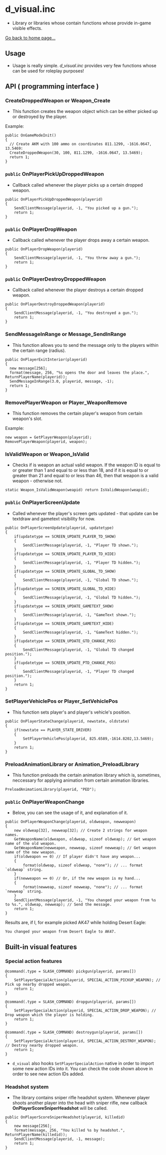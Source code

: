 # d_visual.inc
- Library or libraries whose contain functions whose provide in-game visible effects.

[Go back to home page...](README.md)

## Usage

- Usage is really simple. *d_visual.inc* provides very few functions whose can be used for roleplay purposes!

## API ( programming interface )

### CreateDroppedWeapon or Weapon_Create

- This function creates the weapon object which can be either picked up or destroyed by the player.

Example:

```pawn
public OnGameModeInit()
{
  // Create AKM with 100 ammo on coordinates 811.1299, -1616.0647, 13.5469:
  CreateDroppedWeapon(30, 100, 811.1299, -1616.0647, 13.5469);
  return 1;
}
```

### ``public`` OnPlayerPickUpDroppedWeapon

- Callback called whenever the player picks up a certain dropped weapon.

```pawn
public OnPlayerPickUpDroppedWeapon(playerid)
{
    SendClientMessage(playerid, -1, "You picked up a gun.");
    return 1;
}
```
### ``public`` OnPlayerDropWeapon

- Callback called whenever the player drops away a certain weapon.

```pawn
public OnPlayerDropWeapon(playerid)
{
    SendClientMessage(playerid, -1, "You threw away a gun.");
    return 1;
}
```

### ``public`` OnPlayerDestroyDroppedWeapon

- Callback called whenever the player destroys a certain dropped weapon.

```pawn
public OnPlayerDestroyDroppedWeapon(playerid)
{
    SendClientMessage(playerid, -1, "You destroyed a gun.");
    return 1;
}
```

### SendMessageInRange or Message_SendInRange

- This function allows you to send the message only to the players within the certain range (radius).

```pawn
public OnPlayerExitInterior(playerid)
{
  new message[256];
  format(message, 256, "%s opens the door and leaves the place.", ReturnPlayerName(playerid));
  SendMessageInRange(3.0, playerid, message, -1);
  return 1;
}
```

### RemovePlayerWeapon or Player_WeaponRemove

- This function removes the certain player's weapon from certain weapon's slot.

Example:

```pawn
new weapon = GetPlayerWeapon(playerid);
RemovePlayerWeapon(playerid, weapon);
```

### IsValidWeapon or Weapon_IsValid

- Checks if is weapon an actual valid weapon. If the weapon ID is equal to or greater than 1 and equal to or less than 18, and if it is equal to or greater than 21 and equal to or less than 46, then that weapon is a valid weapon - otherwise not.

```pawn
static Weapon_IsValidWeapon(weapid) return IsValidWeapon(weapid);
```

### ``public`` OnPlayerScreenUpdate

- Called whenever the player's screen gets updated - that update can be textdraw and gametext visibility for now.
```pawn
public OnPlayerScreenUpdate(playerid, updatetype)
{
    if(updatetype == SCREEN_UPDATE_PLAYER_TD_SHOW)
    {
        SendClientMessage(playerid, -1, "Player TD shown.");
    }
    if(updatetype == SCREEN_UPDATE_PLAYER_TD_HIDE)
    {
        SendClientMessage(playerid, -1, "Player TD hidden.");
    }
    if(updatetype == SCREEN_UPDATE_GLOBAL_TD_SHOW)
    {
        SendClientMessage(playerid, -1, "Global TD shown.");
    }
    if(updatetype == SCREEN_UPDATE_GLOBAL_TD_HIDE)
    {
        SendClientMessage(playerid, -1, "Global TD hidden.");
    }
    if(updatetype == SCREEN_UPDATE_GAMETEXT_SHOW)
    {
        SendClientMessage(playerid, -1, "GameText shown.");
    }
    if(updatetype == SCREEN_UPDATE_GAMETEXT_HIDE)
    {
        SendClientMessage(playerid, -1, "GameText hidden.");
    }
    if(updatetype == SCREEN_UPDATE_GTD_CHANGE_POS)
    {
        SendClientMessage(playerid, -1, "Global TD changed position.");
    }
    if(updatetype == SCREEN_UPDATE_PTD_CHANGE_POS)
    {
        SendClientMessage(playerid, -1, "Player TD changed position.");
    }
    return 1;
}
```

### SetPlayerVehiclePos or Player_SetVehiclePos

- This function sets player's and player's vehicle's position.

```pawn
public OnPlayerStateChange(playerid, newstate, oldstate)
{
    if(newstate == PLAYER_STATE_DRIVER)
    {
        SetPlayerVehiclePos(playerid, 825.6589,-1614.8202,13.5469);
    }
    return 1;
}
```

### PreloadAnimationLibrary or Animation_PreloadLibrary

- This function preloads the certain animation library which is, sometimes, neccessary for applying animation from certain animation libraries.

```pawn
PreloadAnimationLibrary(playerid, "PED");
```
### ``public`` OnPlayerWeaponChange
- Below, you can see the usage of it, and explanation of it.
```pawn
public OnPlayerWeaponChange(playerid, oldweapon, newweapon)
{
    new oldweap[32], newweap[32]; // Create 2 strings for weapon names.
    GetWeaponName(oldweapon, oldweap, sizeof oldweap); // Get weapon name of the old weapon.
    GetWeaponName(newweapon, newweap, sizeof newweap); // Get weapon name of the new weapon.
    if(oldweapon == 0) // If player didn't have any weapon...
    {
        format(oldweap, sizeof oldweap, "none"); // ... format `oldweap` string. 
    }
    if(newweapon == 0) // Or, if the new weapon is my hand...
    {
        format(newweap, sizeof newweap, "none"); // ... format `newweap` string.
    }
    SendClientMessage(playerid, -1, "You changed your weapon from %s to %s.", oldweap, newweap); // Send the message.
    return 1;
}
```
Results are, if I, for example picked AK47 while holding Desert Eagle:
```
You changed your weapon from Desert Eagle to AK47.
```
## Built-in visual features
### Special action features
```pawn
@command(.type = SLASH_COMMAND) pickgun(playerid, params[]) 
{
    SetPlayerSpecialAction(playerid, SPECIAL_ACTION_PICKUP_WEAPON); // Pick up nearby dropped weapon.
    return 1;
}

@command(.type = SLASH_COMMAND) dropgun(playerid, params[]) 
{
    SetPlayerSpecialAction(playerid, SPECIAL_ACTION_DROP_WEAPON); // Drop weapon which the player is holding.
    return 1;
}

@command(.type = SLASH_COMMAND) destroygun(playerid, params[]) 
{
    SetPlayerSpecialAction(playerid, SPECIAL_ACTION_DESTROY_WEAPON); // Destroy nearby dropped weapon.
    return 1;
}
```
- ``d_visual`` also hooks ``SetPlayerSpecialAction`` native in order to import some new action IDs into it. You can check the code shown above in order to see new action IDs added. 
### Headshot system
- The library contains sniper rifle headshot system. Whenever player shoots another player into the head with sniper rifle, new callback **OnPlayerScoreSniperHeadshot** will be called.

```pawn
public OnPlayerScoreSniperHeadshot(playerid, killedid)
{
    new message[256];
    format(message, 256, "You killed %s by headshot.", ReturnPlayerName(killedid));
    SendClientMessage(playerid, -1, message);
    return 1;
}
```
